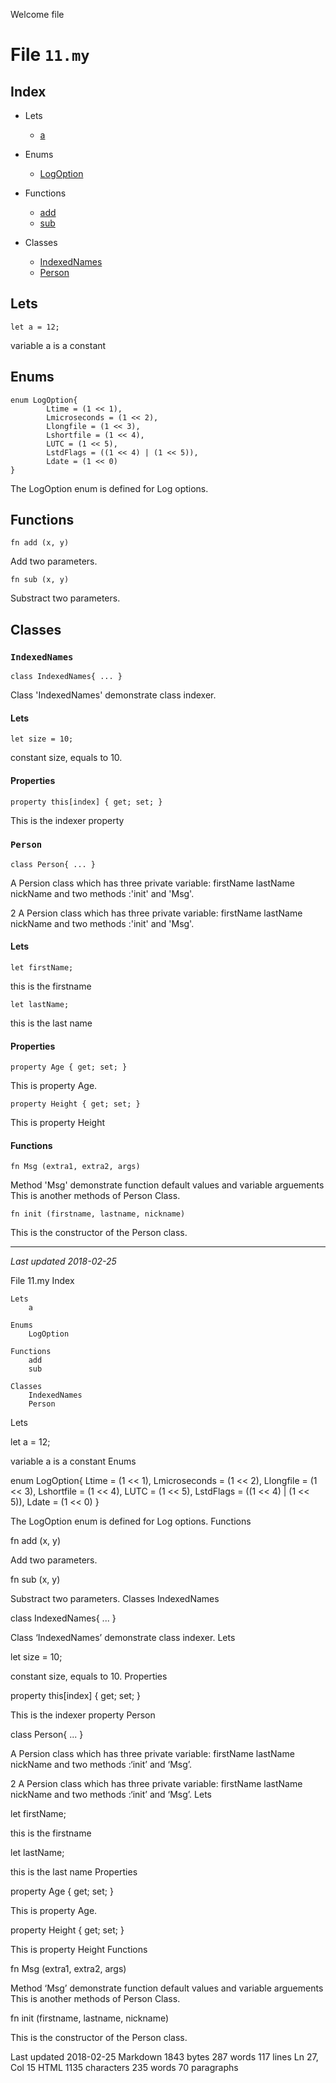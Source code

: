 
Welcome file


# File `11.my`
## Index

* Lets
  * [a](#a)

* Enums
  * [LogOption](#LogOption)

* Functions
  * [add](#add)
  * [sub](#sub)

* Classes
  * [IndexedNames](#IndexedNames)
  * [Person](#Person)

## Lets
```monkey
let a = 12;
```
variable a is a constant

## Enums
```monkey
enum LogOption{
        Ltime = (1 << 1),
        Lmicroseconds = (1 << 2),
        Llongfile = (1 << 3),
        Lshortfile = (1 << 4),
        LUTC = (1 << 5),
        LstdFlags = ((1 << 4) | (1 << 5)),
        Ldate = (1 << 0)
}
```
The LogOption enum is defined for Log options.

## Functions
```monkey
fn add (x, y)
```
Add two parameters.
```monkey
fn sub (x, y)
```
Substract two parameters.

## Classes

### `IndexedNames`
```monkey
class IndexedNames{ ... }
```
Class 'IndexedNames' demonstrate class indexer.

#### Lets
```monkey
let size = 10;
```
constant size, equals to 10.

#### Properties
```monkey
property this[index] { get; set; }
```
This is the indexer property

### `Person`
```monkey
class Person{ ... }
```
  A Persion class which has three private variable:
       firstName
       lastName
       nickName
  and two methods :'init' and 'Msg'.

 2 A Persion class which has three private variable:
      firstName
      lastName
      nickName
 and two methods :'init' and 'Msg'.

#### Lets
```monkey
let firstName;
```
this is the firstname
```monkey
let lastName;
```
this is the last name

#### Properties
```monkey
property Age { get; set; }
```
This is property Age.
```monkey
property Height { get; set; }
```
This is property Height

#### Functions
```monkey
fn Msg (extra1, extra2, args)
```
Method 'Msg' demonstrate function default values and variable arguements
This is another methods of Person Class.
```monkey
fn init (firstname, lastname, nickname)
```
This is the constructor of the Person class.

***
_Last updated 2018-02-25_

File 11.my
Index

    Lets
        a

    Enums
        LogOption

    Functions
        add
        sub

    Classes
        IndexedNames
        Person

Lets

let a = 12;

variable a is a constant
Enums

enum LogOption{
        Ltime = (1 << 1),
        Lmicroseconds = (1 << 2),
        Llongfile = (1 << 3),
        Lshortfile = (1 << 4),
        LUTC = (1 << 5),
        LstdFlags = ((1 << 4) | (1 << 5)),
        Ldate = (1 << 0)
}

The LogOption enum is defined for Log options.
Functions

fn add (x, y)

Add two parameters.

fn sub (x, y)

Substract two parameters.
Classes
IndexedNames

class IndexedNames{ ... }

Class ‘IndexedNames’ demonstrate class indexer.
Lets

let size = 10;

constant size, equals to 10.
Properties

property this[index] { get; set; }

This is the indexer property
Person

class Person{ ... }

A Persion class which has three private variable:
firstName
lastName
nickName
and two methods :‘init’ and ‘Msg’.

2 A Persion class which has three private variable:
firstName
lastName
nickName
and two methods :‘init’ and ‘Msg’.
Lets

let firstName;

this is the firstname

let lastName;

this is the last name
Properties

property Age { get; set; }

This is property Age.

property Height { get; set; }

This is property Height
Functions

fn Msg (extra1, extra2, args)

Method ‘Msg’ demonstrate function default values and variable arguements
This is another methods of Person Class.

fn init (firstname, lastname, nickname)

This is the constructor of the Person class.

Last updated 2018-02-25
Markdown 1843 bytes 287 words 117 lines Ln 27, Col 15
HTML 1135 characters 235 words 70 paragraphs
